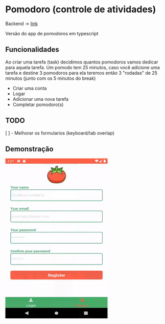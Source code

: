 # Pomodoro (controle de atividades)

Backend -> [link](https://github.com/DaniloMarques1/pomodoro/tree/backend/backend)

Versão do app de pomodoros em typescript

## Funcionalidades

Ao criar uma tarefa (task) decidimos quantos pomodoros vamos dedicar para aquela tarefa. Um pomodo tem 25 minutos, caso você adicione uma tarefa e destine 3 pomodoros para ela teremos então 3 "rodadas" de 25 minutos (junto com os 5 minutos do break)

* Criar uma conta
* Logar
* Adicionar uma nova tarefa 
* Completar pomodoro(s)

## TODO

[ ] - Melhorar os formularios (keyboard/tab overlap)

## Demonstração
<img src="pomodoro.gif" width="320" height="500" />
